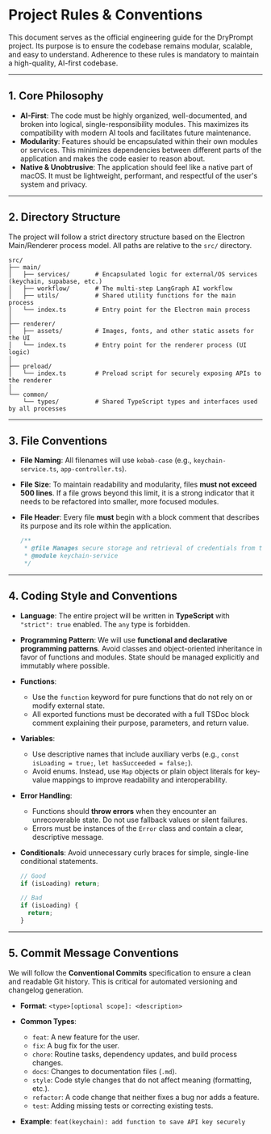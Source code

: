 # Project Rules & Conventions

This document serves as the official engineering guide for the DryPrompt project. Its purpose is to ensure the codebase remains modular, scalable, and easy to understand. Adherence to these rules is mandatory to maintain a high-quality, AI-first codebase.

---

## 1. Core Philosophy

*   **AI-First**: The code must be highly organized, well-documented, and broken into logical, single-responsibility modules. This maximizes its compatibility with modern AI tools and facilitates future maintenance.
*   **Modularity**: Features should be encapsulated within their own modules or services. This minimizes dependencies between different parts of the application and makes the code easier to reason about.
*   **Native & Unobtrusive**: The application should feel like a native part of macOS. It must be lightweight, performant, and respectful of the user's system and privacy.

---

## 2. Directory Structure

The project will follow a strict directory structure based on the Electron Main/Renderer process model. All paths are relative to the `src/` directory.

```
src/
├── main/
│   ├── services/       # Encapsulated logic for external/OS services (keychain, supabase, etc.)
│   ├── workflow/       # The multi-step LangGraph AI workflow
│   ├── utils/          # Shared utility functions for the main process
│   └── index.ts        # Entry point for the Electron main process
│
├── renderer/
│   ├── assets/         # Images, fonts, and other static assets for the UI
│   └── index.ts        # Entry point for the renderer process (UI logic)
│
├── preload/
│   └── index.ts        # Preload script for securely exposing APIs to the renderer
│
└── common/
    └── types/          # Shared TypeScript types and interfaces used by all processes
```

---

## 3. File Conventions

*   **File Naming**: All filenames will use `kebab-case` (e.g., `keychain-service.ts`, `app-controller.ts`).
*   **File Size**: To maintain readability and modularity, files **must not exceed 500 lines**. If a file grows beyond this limit, it is a strong indicator that it needs to be refactored into smaller, more focused modules.
*   **File Header**: Every file **must** begin with a block comment that describes its purpose and its role within the application.

    ```typescript
    /**
     * @file Manages secure storage and retrieval of credentials from the macOS Keychain.
     * @module keychain-service
     */
    ```

---

## 4. Coding Style and Conventions

*   **Language**: The entire project will be written in **TypeScript** with `"strict": true` enabled. The `any` type is forbidden.
*   **Programming Pattern**: We will use **functional and declarative programming patterns**. Avoid classes and object-oriented inheritance in favor of functions and modules. State should be managed explicitly and immutably where possible.
*   **Functions**:
    *   Use the `function` keyword for pure functions that do not rely on or modify external state.
    *   All exported functions must be decorated with a full TSDoc block comment explaining their purpose, parameters, and return value.
*   **Variables**:
    *   Use descriptive names that include auxiliary verbs (e.g., `const isLoading = true;`, `let hasSucceeded = false;`).
    *   Avoid enums. Instead, use `Map` objects or plain object literals for key-value mappings to improve readability and interoperability.
*   **Error Handling**:
    *   Functions should **throw errors** when they encounter an unrecoverable state. Do not use fallback values or silent failures.
    *   Errors must be instances of the `Error` class and contain a clear, descriptive message.
*   **Conditionals**: Avoid unnecessary curly braces for simple, single-line conditional statements.

    ```typescript
    // Good
    if (isLoading) return;

    // Bad
    if (isLoading) {
      return;
    }
    ```

---

## 5. Commit Message Conventions

We will follow the **Conventional Commits** specification to ensure a clean and readable Git history. This is critical for automated versioning and changelog generation.

*   **Format**: `<type>[optional scope]: <description>`
*   **Common Types**:
    *   `feat`: A new feature for the user.
    *   `fix`: A bug fix for the user.
    *   `chore`: Routine tasks, dependency updates, and build process changes.
    *   `docs`: Changes to documentation files (`.md`).
    *   `style`: Code style changes that do not affect meaning (formatting, etc.).
    *   `refactor`: A code change that neither fixes a bug nor adds a feature.
    *   `test`: Adding missing tests or correcting existing tests.

*   **Example**: `feat(keychain): add function to save API key securely` 